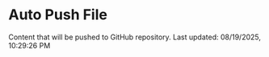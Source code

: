 # Auto Push File

Content that will be pushed to GitHub repository.
Last updated: 08/19/2025, 10:29:26 PM